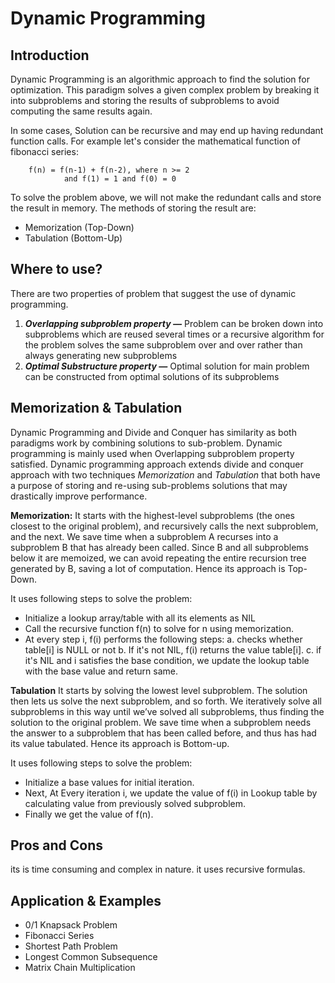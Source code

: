 # Dynamic Programming
## Introduction
Dynamic Programming is an algorithmic approach to find the solution for optimization. This paradigm solves a given complex problem by breaking it into subproblems and storing the results of subproblems to avoid computing the same results again. 

In some cases, Solution can be recursive and may end up having redundant function calls. For example let's consider the mathematical function of fibonacci series:

```
	f(n) = f(n-1) + f(n-2), where n >= 2
			and f(1) = 1 and f(0) = 0
```

To solve the problem above, we will not make the redundant calls and store the result in memory.
The methods of storing the result are:
 - Memorization (Top-Down)
 - Tabulation (Bottom-Up)

## Where to use?
There are two properties of problem that suggest the use of dynamic programming.
1. _**Overlapping subproblem property —**_ Problem can be broken down into subproblems which are reused several times or a recursive algorithm for the problem solves the same subproblem over and over rather than always generating new subproblems
2. _**Optimal Substructure property —**_ Optimal solution for main problem can be constructed from optimal solutions of its subproblems

## Memorization & Tabulation
Dynamic Programming and Divide and Conquer has similarity as both paradigms work by combining solutions to sub-problem. Dynamic programming is mainly used when Overlapping subproblem property satisfied. Dynamic programming approach extends divide and conquer approach with two techniques _Memorization_ and _Tabulation_ that both have a purpose of storing and re-using sub-problems solutions that may drastically improve performance.

**Memorization:**
It starts with the highest-level subproblems (the ones closest to the original problem), and recursively calls the next subproblem, and the next. We save time when a subproblem A recurses into a subproblem B that has already been called. Since B and all subproblems below it are memoized, we can avoid repeating the entire recursion tree generated by B, saving a lot of computation. Hence its approach is Top-Down.

It uses following steps to solve the problem:
 - Initialize a lookup array/table with all its elements as NIL
 - Call the recursive function f(n) to solve for n using memorization.
 - At every step i, f(i) performs the following steps:
 	a. checks whether table[i] is NULL or not
 	b. If it's not NIL, f(i) returns the value table[i].
 	c. if it's NIL and i satisfies the base condition, we update the lookup table with the base value and return same.

**Tabulation**
 It starts by solving the lowest level subproblem. The solution then lets us solve the next subproblem, and so forth. We iteratively solve all subproblems in this way until we’ve solved all subproblems, thus finding the solution to the original problem. We save time when a subproblem needs the answer to a subproblem that has been called before, and thus has had its value tabulated. Hence its approach is Bottom-up.

It uses following steps to solve the problem:
 - Initialize a base values for initial iteration.
 - Next, At Every iteration i, we update the value of f(i) in Lookup table by calculating value from previously solved subproblem.
 - Finally we get the value of f(n).

## Pros and Cons
its is time consuming and complex in nature.
it uses recursive formulas.


## Application & Examples
 - 0/1 Knapsack Problem
 - Fibonacci Series
 - Shortest Path Problem
 - Longest Common Subsequence
 - Matrix Chain Multiplication